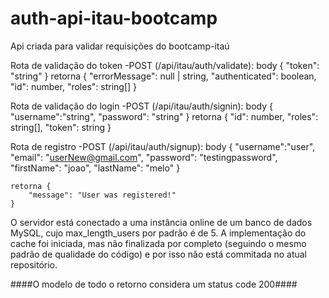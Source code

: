# auth-api-itau-bootcamp
Api criada para validar requisições do bootcamp-itaú

Rota de validação do token
-POST (/api/itau/auth/validate):
  body {
   "token": "string" 
  }
  retorna 
    {
    	"errorMessage": null | string,
      "authenticated": boolean,
      "id": number,
      "roles": string[]
  }
  
  Rota de validação do login
  -POST (/api/itau/auth/signin):
    body {
      "username":"string",
      "password": "string"
    }
    retorna
      {
        "id": number,
        "roles": string[],
        "token": string
      }
      
 Rota de registro
 -POST (/api/itau/auth/signup):
    body {
      "username":"user",
      "email": "userNew@gmail.com",
      "password": "testingpassword",
      "firstName": "joao",
      "lastName": "melo"
    }
    
    retorna {
        "message": "User was registered!"
    }
    
 O servidor está conectado a uma instância online de um banco de dados MySQL, cujo max_length_users por padrão é de 5.
 A implementação do cache foi iniciada, mas não finalizada por completo (seguindo o mesmo padrão de qualidade do código)
 e por isso não está commitada no atual repositório.
 
####O modelo de todo o retorno considera um status code 200####
